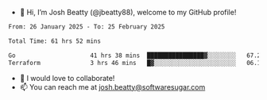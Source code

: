 - 👋 Hi, I’m Josh Beatty (@jbeatty88), welcome to my GitHub profile!

<!--START_SECTION:waka-->

```txt
From: 26 January 2025 - To: 25 February 2025

Total Time: 61 hrs 52 mins

Go                     41 hrs 38 mins  ████████████████▓░░░░░░░░   67.29 %
Terraform              3 hrs 46 mins   █▓░░░░░░░░░░░░░░░░░░░░░░░   06.11 %
```

<!--END_SECTION:waka-->

- 💞️ I would love to collaborate!
- 📫 You can reach me at josh.beatty@softwaresugar.com

<!---
jbeatty88/jbeatty88 is a ✨ special ✨ repository because its `README.md` (this file) appears on your GitHub profile.
You can click the Preview link to take a look at your changes.
--->
